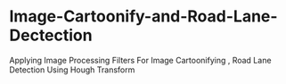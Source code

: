 # Image-Cartoonify-and-Road-Lane-Dectection
Applying Image Processing Filters For Image Cartoonifying , Road Lane Detection Using Hough Transform
